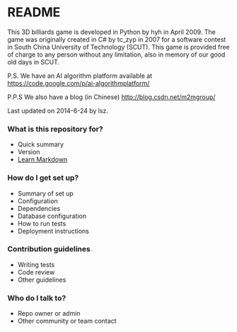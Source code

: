 # README #

This 3D billiards game is developed in Python by hyh in April 2009. The game was originally created in C# by tc_zyp in 2007 for a software contest in South China University of Technology (SCUT).
This game is provided free of charge to any person without any limitation, also in memory of our good old days in SCUT.

P.S. We have an AI algorithm platform available at
https://code.google.com/p/ai-algorithmplatform/

P.P.S We also have a blog (in Chinese)
http://blog.csdn.net/m2mgroup/

Last updated on 2014-6-24 by lsz.


### What is this repository for? ###

* Quick summary
* Version
* [Learn Markdown](https://bitbucket.org/tutorials/markdowndemo)

### How do I get set up? ###

* Summary of set up
* Configuration
* Dependencies
* Database configuration
* How to run tests
* Deployment instructions

### Contribution guidelines ###

* Writing tests
* Code review
* Other guidelines

### Who do I talk to? ###

* Repo owner or admin
* Other community or team contact